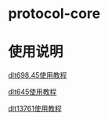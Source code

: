 # protocol-core

# 使用说明

[dlt698.45使用教程](dlt_698.md) 


[dlt645使用教程](dlt_645.md)


[dlt13761使用教程](dlt13761.md)